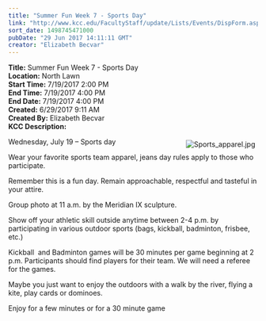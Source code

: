 ```yaml
---
title: "​Summer Fun Week 7 - Sports Day"
link: "http://www.kcc.edu/FacultyStaff/update/Lists/Events/DispForm.aspx?ID=1008"
sort_date: 1498745471000
pubDate: "29 Jun 2017 14:11:11 GMT"
creator: "Elizabeth Becvar"
---
```


<div><b>Title:</b> ​Summer Fun Week 7 - Sports Day</div>
<div><b>Location:</b> North Lawn</div>
<div><b>Start Time:</b> 7/19/2017 2:00 PM</div>
<div><b>End Time:</b> 7/19/2017 4:00 PM</div>
<div><b>End Date:</b> 7/19/2017 4:00 PM</div>
<div><b>Created:</b> 6/29/2017 9:11 AM</div>
<div><b>Created By:</b> Elizabeth Becvar</div>
<div><b>KCC Description:</b> <div class="ExternalClass62D29A7E36FB4C888CC3706752020E23"><p>​<img alt="Sports_apparel.jpg" src="/FacultyStaff/update/Documents/Sports_apparel.jpg" style="vertical-align:auto;float:right;margin:5px" />Wednesday, July 19 – Sports day</p>
<p>Wear your favorite sports team apparel, jeans day rules apply to those who participate.</p>
<p>Remember this is a fun day. Remain approachable, respectful and tasteful in your attire.</p>
<p>Group photo at 11 a.m. by the Meridian IX sculpture.</p>
<p>Show off your athletic skill outside anytime between 2-4 p.m. by participating in various outdoor sports (bags, kickball, badminton, frisbee, etc.)</p>
<p>Kickball  and Badminton games will be 30 minutes per game beginning at 2 p.m. Participants should find players for their team. We will need a referee for the games.</p>
<p>Maybe you just want to enjoy the outdoors with a walk by the river, flying a kite, play cards or dominoes.</p>
<p>Enjoy for a few minutes or for a 30 minute game <br /></p></div></div>
